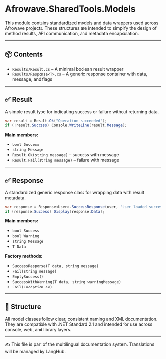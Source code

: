 # Afrowave.SharedTools.Models

This module contains standardized models and data wrappers used across Afrowave projects. These structures are intended to simplify the design of method results, API communication, and metadata encapsulation.

---

## 📦 Contents

* `Results/Result.cs` – A minimal boolean result wrapper
* `Results/Response<T>.cs` – A generic response container with data, message, and flags

---

## ✅ Result

A simple result type for indicating success or failure without returning data.

```csharp
var result = Result.Ok("Operation succeeded");
if (!result.Success) Console.WriteLine(result.Message);
```

**Main members:**

* `bool Success`
* `string Message`
* `Result.Ok(string message)` – success with message
* `Result.Fail(string message)` – failure with message

---

## ✅ Response<T>

A standardized generic response class for wrapping data with result metadata.

```csharp
var response = Response<User>.SuccessResponse(user, "User loaded successfully");
if (response.Success) Display(response.Data);
```

**Main members:**

* `bool Success`
* `bool Warning`
* `string Message`
* `T Data`

**Factory methods:**

* `SuccessResponse(T data, string message)`
* `Fail(string message)`
* `EmptySuccess()`
* `SuccessWithWarning(T data, string warningMessage)`
* `Fail(Exception ex)`

---

## 🧭 Structure

All model classes follow clear, consistent naming and XML documentation. They are compatible with .NET Standard 2.1 and intended for use across console, web, and library layers.

---

✍️ This file is part of the multilingual documentation system. Translations will be managed by LangHub.
